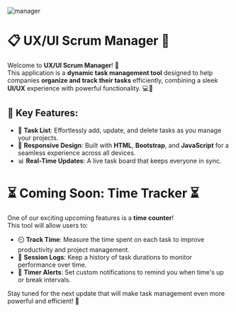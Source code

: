 
![manager](https://github.com/user-attachments/assets/8376e6f7-e825-4eed-a9f6-07e440bb0138)

# 📋 **UX/UI Scrum Manager** 🚀

Welcome to **UX/UI Scrum Manager**! 🎉  
This application is a **dynamic task management tool** designed to help companies **organize and track their tasks** efficiently, combining a sleek **UI/UX** experience with powerful functionality. 💻🔧

## 🌟 **Key Features**:
- 📝 **Task List**: Effortlessly add, update, and delete tasks as you manage your projects.
- 🎨 **Responsive Design**: Built with **HTML**, **Bootstrap**, and **JavaScript** for a seamless experience across all devices.
- 📊 **Real-Time Updates**: A live task board that keeps everyone in sync.

# ⏳ **Coming Soon: Time Tracker** ⏳
One of our exciting upcoming features is a **time counter**!  
This tool will allow users to:
- ⏲️ **Track Time**: Measure the time spent on each task to improve productivity and project management.
- 📅 **Session Logs**: Keep a history of task durations to monitor performance over time.
- 🔔 **Timer Alerts**: Set custom notifications to remind you when time's up or break intervals.

Stay tuned for the next update that will make task management even more powerful and efficient! 🚀
